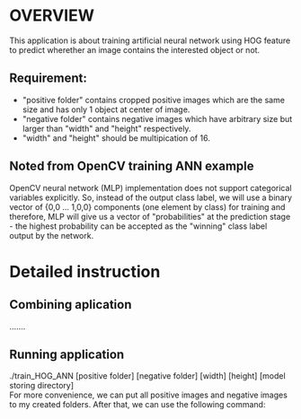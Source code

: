 # OVERVIEW
This application is about training artificial neural network using HOG feature to predict wherether an image contains the interested object or not.

## Requirement:
- "positive folder" contains cropped positive images which are the same size and has only 1 object at center of image.
- "negative folder" contains negative images which have arbitrary size but larger than "width" and "height" respectively.
- "width" and "height" should be multipication of 16.

## Noted from OpenCV training ANN example 
OpenCV neural network (MLP) implementation does not support categorical variables explicitly. So, instead of the output class label, we will use a binary vector of {0,0 ... 1,0,0} components (one element by class) for training and therefore, MLP will give us a vector of "probabilities" at the prediction stage - the highest probability can be accepted as the "winning" class label output by the network.

# Detailed instruction
## Combining aplication
.......

## Running application
./train_HOG_ANN [positive folder] [negative folder] [width] [height] [model storing directory] </br>
For more convenience, we can put all positive images and negative images to my created folders. After that, we can use the following command:

